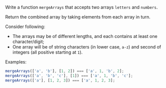 Write a function `mergeArrays` that accepts two arrays `letters` and `numbers`.

Return the combined array by taking elements from each array in turn.

Consider following:

- The arrays may be of different lengths, and each contains at least one character/digit;
- One array will be of string characters (in lower case, `a-z`) and second of integers (all positive starting at `1`).

Examples:

```javascript
mergeArrays(['a', 'b'], [1, 2]) === ['a', 1, 'b', 2];
mergeArrays(['a', 'b', 'c'], [1]) === ['a', 1, 'b', 'c'];
mergeArrays(['a'], [1, 2, 3]) === ['a', 1, 2, 3];
```
